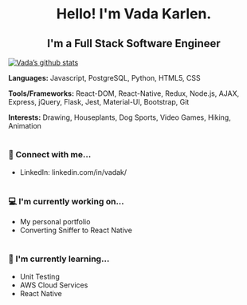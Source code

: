 <!-- BANNER -->

<h1 style="text-align: center">Hello! I'm Vada Karlen.</h1>

<h2 style="text-align: center">I'm a Full Stack Software Engineer</h2>

[![Vada’s github stats](https://github-readme-stats.vercel.app/api?username=vkarlen)](https://github.com/vkarlen)

<b>Languages:</b> Javascript, PostgreSQL, Python, HTML5, CSS

<b>Tools/Frameworks:</b> React-DOM, React-Native, Redux, Node.js, AJAX, Express, jQuery, Flask, Jest, Material-UI, Bootstrap, Git

<b>Interests:</b> Drawing, Houseplants, Dog Sports, Video Games, Hiking, Animation

# <h3>🤝 Connect with me...</h3>

- LinkedIn: linkedin.com/in/vadak/

# <h3>💻 I'm currently working on...</h3>

- My personal portfolio
- Converting Sniffer to React Native

# <h3>🌱 I'm currently learning...</h3>

- Unit Testing
- AWS Cloud Services
- React Native

<!-- # Fun Fact ... -->

<!--
- 🔭 I’m currently working on ...
- 🌱 I’m currently learning ...
- 👯 I’m looking to collaborate on ...
- 🤔 I’m looking for help with ...
- 💬 Ask me about ...
- 📫 How to reach me: ...
- 😄 Pronouns: ...
- ⚡ Fun fact: ...
-->
